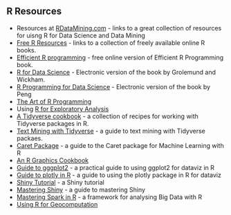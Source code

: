 ## R Resources
* Resources at [RDataMining.com](http://www.rdatamining.com/resources/onlinedocs) - links to a great collection of resources for uisng R for Data Science and Data Mining
* [Free R Resources](https://committedtotape.shinyapps.io/freeR/) - links to a collection of freely available online R books. 
* [Efficient R programming](https://csgillespie.github.io/efficientR/index.html#building-the-book) - free online version of Efficient R Programming book.
* [R for Data Science](https://r4ds.had.co.nz/) - Electronic version of the book by Grolemund and Wickham. 
* [R Programming for Data Science](https://bookdown.org/rdpeng/rprogdatascience/) - Electronic version of the book by Peng
* [The Art of R Programming](http://heather.cs.ucdavis.edu/~matloff/132/NSPpart.pdf) 
* Using [R for Exploratory Analysis](https://stat545.com/)
* [A Tidyverse cookbook](https://rstudio-education.github.io/tidyverse-cookbook/) - a collection of recipes for working with Tidyverse packages in R.
* [Text Mining with Tidyverse](https://www.tidytextmining.com/) - a guide to text mining with Tidyverse packaes. 
* [Caret Package](https://topepo.github.io/caret ) - a guide to the Caret package for Machine Learning with R
* [An R Graphics Cookbook](https://r-graphics.org/)
* [Guide to gggplot2]( https://wilkelab.org/practicalgg/) - a practical guide to using ggplot2 for dataviz in R
* [Guide to plotly in R](https://plotly-r.com/) - a guide to using the plotly package in R for dataviz
* [Shiny Tutorial](http://rstudio.github.io/shiny/tutorial/) - a Shiny tutorial
* [Mastering Shiny](https://mastering-shiny.org/) - a guide to mastering Shiny 
* [Mastering Spark in R](https://therinspark.com/intro.html#) - a framework for analysing Big Data with R
* [Using R for Geocomputation](https://geocompr.robinlovelace.net/)
